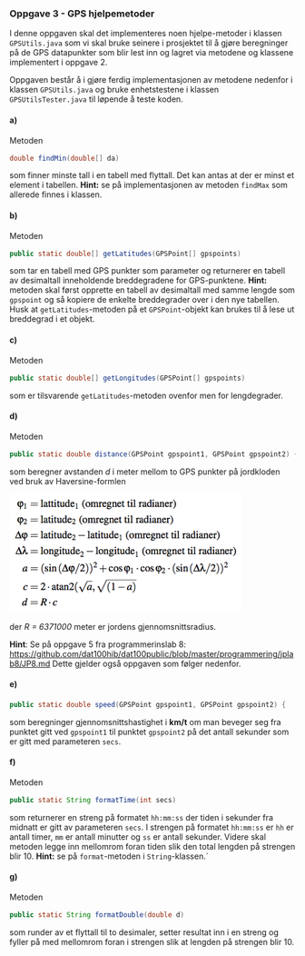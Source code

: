 ### Oppgave 3 - GPS hjelpemetoder

I denne oppgaven skal det implementeres noen hjelpe-metoder i klassen `GPSUtils.java` som vi skal bruke seinere i prosjektet til å gjøre beregninger på de GPS datapunkter som blir lest inn og lagret via metodene og klassene implementert i oppgave 2.

Oppgaven består å i gjøre ferdig implementasjonen av metodene nedenfor i klassen `GPSUtils.java` og bruke enhetstestene i klassen `GPSUtilsTester.java` til løpende å teste koden.

#### a)

Metoden

```java
double findMin(double[] da)
```

som finner minste tall i en tabell med flyttall. Det kan antas at der er minst et element i tabellen. **Hint:** se på implementasjonen av metoden `findMax` som allerede finnes i klassen.

#### b)

Metoden

```java
public static double[] getLatitudes(GPSPoint[] gpspoints)
```

som tar en tabell med GPS punkter som parameter og returnerer en tabell av desimaltall inneholdende breddegradene for GPS-punktene. **Hint:** metoden skal først opprette en tabell av desimaltall med samme lengde som `gpspoint` og så kopiere de enkelte breddegrader over i den nye tabellen. Husk at `getLatitudes`-metoden på et `GPSPoint`-objekt kan brukes til å lese ut breddegrad i et objekt.   

#### c)

Metoden

```java
public static double[] getLongitudes(GPSPoint[] gpspoints)
```

som er tilsvarende `getLatitudes`-metoden ovenfor men for lengdegrader.

#### d)

Metoden

```java
public static double distance(GPSPoint gpspoint1, GPSPoint gpspoint2) {

```

som beregner avstanden *d* i meter mellom to GPS punkter på jordkloden ved bruk av Haversine-formlen

![](assets/markdown-img-paste-20180909113408842.png)

der *R = 6371000* meter er jordens gjennomsnittsradius.

**Hint**: Se på oppgave 5 fra programmerinslab 8: https://github.com/dat100hib/dat100public/blob/master/programmering/jplab8/JP8.md Dette gjelder også oppgaven som følger nedenfor.

#### e)

```java
public static double speed(GPSPoint gpspoint1, GPSPoint gpspoint2) {
```

som beregninger gjennomsnittshastighet i **km/t** om man beveger seg fra punktet gitt ved `gpspoint1` til punktet `gpspoint2` på det antall sekunder som er gitt med parameteren `secs`.

#### f)

Metoden

```java
public static String formatTime(int secs)
```

som returnerer en streng på formatet `hh:mm:ss` der tiden i sekunder fra midnatt er gitt av parameteren `secs`. I strengen på formatet `hh:mm:ss`  er `hh` er antall timer, `mm` er antall minutter og `ss` er antall sekunder. Videre skal metoden legge inn mellomrom foran tiden slik den total lengden på strengen blir 10. **Hint:** se på `format`-metoden i `String`-klassen.`

#### g)

Metoden

```java
public static String formatDouble(double d)
```

som runder av et flyttall til to desimaler, setter resultat inn i en streng og fyller på med mellomrom foran i strengen slik at lengden på strengen blir 10.
